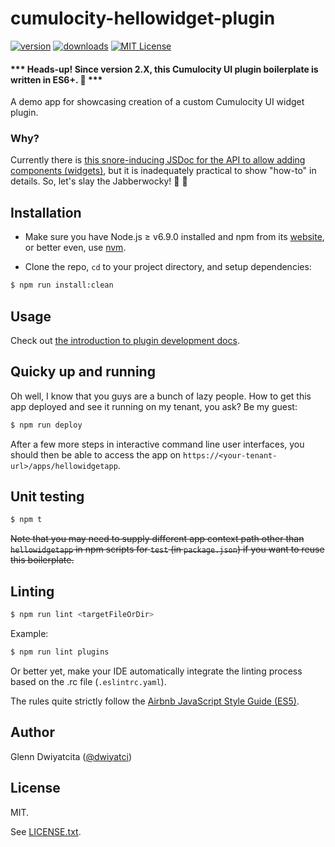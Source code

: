 # cumulocity-hellowidget-plugin

[![version](https://img.shields.io/npm/v/cumulocity-hellowidget-plugin.svg)](https://www.npmjs.com/package/cumulocity-hellowidget-plugin)
[![downloads](https://img.shields.io/npm/dt/cumulocity-hellowidget-plugin.svg)](http://npm-stat.com/charts.html?package=cumulocity-hellowidget-plugin)
[![MIT License](https://img.shields.io/github/license/mashape/apistatus.svg)](https://raw.githubusercontent.com/dwiyatci/cumulocity-hellowidget-plugin/master/LICENSE.txt)

#### *** Heads-up! Since version 2.X, this Cumulocity UI plugin boilerplate is written in ES6+. :tada: ***

A demo app for showcasing creation of a custom Cumulocity UI widget plugin.

### Why?
Currently there is [this snore-inducing JSDoc for the API to allow adding components (widgets)](http://resources.cumulocity.com/documentation/jssdk/latest/#/api/c8y.ui.provider:c8yComponentsProvider), but it is inadequately practical to show "how-to" in details. So, let's slay the Jabberwocky! :hocho: :dragon_face:

## Installation
* Make sure you have Node.js ≥ v6.9.0 installed and npm from its [website](https://nodejs.org), or better even, use [nvm](https://github.com/creationix/nvm).

* Clone the repo, `cd` to your project directory, and setup dependencies:

```bash
$ npm run install:clean
```

## Usage
Check out [the introduction to plugin development docs](http://cumulocity.com/guides/web/introduction/).

## Quicky up and running
Oh well, I know that you guys are a bunch of lazy people. How to get this app deployed and see it running on my tenant, you ask? Be my guest:

```bash
$ npm run deploy
```

After a few more steps in interactive command line user interfaces, you should then be able to access the app on `https://<your-tenant-url>/apps/hellowidgetapp`.

## Unit testing
```bash
$ npm t
```

~~Note that you may need to supply different app context path other than `hellowidgetapp` in npm scripts for `test` (in `package.json`) if you want to reuse this boilerplate.~~

## Linting
```bash
$ npm run lint <targetFileOrDir>
```

Example:
```bash
$ npm run lint plugins
```

Or better yet, make your IDE automatically integrate the linting process based on the .rc file (`.eslintrc.yaml`).

The rules quite strictly follow the [Airbnb JavaScript Style Guide (ES5)](https://github.com/airbnb/javascript/tree/es5-deprecated/es5).

## Author
Glenn Dwiyatcita ([@dwiyatci](http://tiny.cc/dwiyatci))

## License
MIT.

See [LICENSE.txt](LICENSE.txt).
